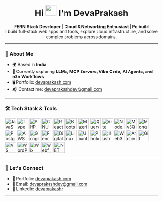 <h1 align="center">Hi <img src="https://user-images.githubusercontent.com/18350557/176309783-0785949b-9127-417c-8b55-ab5a4333674e.gif" width="36px" /> I'm DevaPrakash</h1>

<p align="center">
  <strong>PERN Stack Developer</strong> | <strong>Cloud & Networking Enthusiast | Pc build</strong><br>
  I build full-stack web apps and tools, explore cloud infrastructure, and solve complex problems across domains.
</p>

---

### 🌟 About Me

- 🌍 Based in **India**
- 🧠 Currently exploring **LLMs, MCP Servers, Vibe Code, AI Agents, and n8n Workflows**
- 🖥️ Portfolio: [devaprakash.com](http://devaprakash.com)
- 📬 Contact me: [devaprakashdev@gmail.com](mailto:devaprakashdev@gmail.com)

---

### 🛠️ Tech Stack & Tools

<div align="left">
  
  <!-- Programming -->
  <img src="https://raw.githubusercontent.com/danielcranney/readme-generator/main/public/icons/skills/javascript-colored.svg" title="JavaScript" width="36" />
  <img src="https://raw.githubusercontent.com/danielcranney/readme-generator/main/public/icons/skills/typescript-colored.svg" title="TypeScript" width="36" />
  <img src="https://raw.githubusercontent.com/danielcranney/readme-generator/main/public/icons/skills/php-colored.svg" title="PHP" width="36" />
  <img src="https://raw.githubusercontent.com/danielcranney/readme-generator/main/public/icons/skills/gnubash-colored.svg" title="GNU Bash" width="36" />
  
  <!-- Frontend -->
  <img src="https://raw.githubusercontent.com/danielcranney/readme-generator/main/public/icons/skills/react-colored.svg" title="React" width="36" />
  <img src="https://raw.githubusercontent.com/danielcranney/readme-generator/main/public/icons/skills/bootstrap-colored.svg" title="Bootstrap" width="36" />
  <img src="https://raw.githubusercontent.com/danielcranney/readme-generator/main/public/icons/skills/materialui-colored.svg" title="Material UI" width="36" />
  <img src="https://raw.githubusercontent.com/danielcranney/readme-generator/main/public/icons/skills/jquery-colored.svg" title="jQuery" width="36" />
  <img src="https://raw.githubusercontent.com/danielcranney/readme-generator/main/public/icons/skills/vite-colored.svg" title="Vite" width="36" />
  
  <!-- Backend & DB -->
  <img src="https://raw.githubusercontent.com/danielcranney/readme-generator/main/public/icons/skills/nodejs-colored.svg" title="Node.js" width="36" />
  <img src="https://raw.githubusercontent.com/danielcranney/readme-generator/main/public/icons/skills/mysql-colored.svg" title="MySQL" width="36" />
  <img src="https://raw.githubusercontent.com/danielcranney/readme-generator/main/public/icons/skills/mongodb-colored.svg" title="MongoDB" width="36" />
  <img src="https://raw.githubusercontent.com/danielcranney/readme-generator/main/public/icons/skills/postgresql-colored.svg" title="PostgreSQL" width="36" />

  <!-- DevOps & Cloud -->
  <img src="https://raw.githubusercontent.com/danielcranney/readme-generator/main/public/icons/skills/aws-colored-dark.svg" title="AWS" width="36" />
  <img src="https://raw.githubusercontent.com/danielcranney/readme-generator/main/public/icons/skills/googlecloud-colored.svg" title="Google Cloud" width="36" />
  <img src="https://raw.githubusercontent.com/danielcranney/readme-generator/main/public/icons/skills/render-colored.svg" title="Render" width="36" />
  <img src="https://raw.githubusercontent.com/danielcranney/readme-generator/main/public/icons/skills/digitalocean-colored.svg" title="DigitalOcean" width="36" />
  <img src="https://raw.githubusercontent.com/danielcranney/readme-generator/main/public/icons/skills/linux-colored.svg" title="Linux" width="36" />
  <img src="https://raw.githubusercontent.com/danielcranney/readme-generator/main/public/icons/skills/ubuntu-colored.svg" title="Ubuntu" width="36" />
  
  <!-- Design -->
  <img src="https://raw.githubusercontent.com/danielcranney/readme-generator/main/public/icons/skills/photoshop-colored-dark.svg" title="Photoshop" width="36" />
  <img src="https://raw.githubusercontent.com/danielcranney/readme-generator/main/public/icons/skills/illustrator-colored-dark.svg" title="Illustrator" width="36" />
  
  <!-- Other -->
  <img src="https://raw.githubusercontent.com/danielcranney/readme-generator/main/public/icons/skills/web3js-colored.svg" title="Web3.js" width="36" />
  <img src="https://raw.githubusercontent.com/danielcranney/readme-generator/main/public/icons/skills/arduino-colored.svg" title="Arduino" width="36" />
  <img src="https://raw.githubusercontent.com/danielcranney/readme-generator/main/public/icons/skills/git-colored.svg" title="Git" width="36" />
  <img src="https://raw.githubusercontent.com/danielcranney/readme-generator/main/public/icons/skills/visualstudiocode-colored.svg" title="VS Code" width="36" />
  <img src="https://raw.githubusercontent.com/danielcranney/readme-generator/main/public/icons/skills/wordpress-colored.svg" title="WordPress" width="36" />
  <img src="https://raw.githubusercontent.com/danielcranney/readme-generator/main/public/icons/skills/wix-colored.svg" title="Wix" width="36" />
  <img src="https://raw.githubusercontent.com/danielcranney/readme-generator/main/public/icons/skills/webflow-colored.svg" title="Webflow" width="36" />
  <img src="https://raw.githubusercontent.com/danielcranney/readme-generator/main/public/icons/skills/dot-net-colored.svg" title=".NET" width="36" />
</div>

---

### 🚀 Let's Connect

- 🔗 Portfolio: [devaprakash.com](http://devaprakash.com)
- 💌 Email: [devaprakashdev@gmail.com](mailto:devaprakashdev@gmail.com)
- 💼 LinkedIn: [devaprakashr](https://www.linkedin.com/in/devaprakash-r-182960272) 


---
